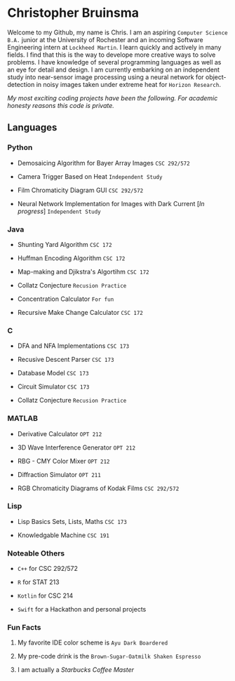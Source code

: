 # Christopher Bruinsma 

Welcome to my Github, my name is Chris. I am an aspiring ```Computer Science B.A.``` junior at the University of Rochester and an incoming Software Engineering intern at ```Lockheed Martin```.  I learn quickly and actively in many fields. I find that this is the way to develope more creative ways to solve problems. 
I have knowledge of several programming languages as well as an eye for detail and design. 
I am currently embarking on an independent study into near-sensor image processing using a neural network for object-detection in noisy images taken under extreme heat for ```Horizon Research```.

*My most exciting coding projects have been the following.* 
*For academic honesty reasons this code is private.*

## Languages 


### Python

- Demosaicing Algorithm for Bayer Array Images ```CSC 292/572```

- Camera Trigger Based on Heat ```Independent Study```

- Film Chromaticity Diagram GUI ```CSC 292/572```

- Neural Network Implementation for Images with Dark Current [*In progress*] ```Independent Study```


### Java

- Shunting Yard Algorithm ```CSC 172```

- Huffman Encoding Algorithm ```CSC 172```

- Map-making and Djikstra's Algortihm ```CSC 172```

- Collatz Conjecture ```Recusion Practice```

- Concentration Calculator ```For fun```

- Recursive Make Change Calculator ```CSC 172```


### C

- DFA and NFA Implementations ```CSC 173```

- Recusive Descent Parser ```CSC 173```

- Database Model ```CSC 173```

- Circuit Simulator ```CSC 173```

- Collatz Conjecture ```Recusion Practice```


### MATLAB

- Derivative Calculator ```OPT 212```

- 3D Wave Interference Generator ```OPT 212```

- RBG - CMY Color Mixer ```OPT 212```

- Diffraction Simulator ```OPT 211```

- RGB Chromaticity Diagrams of Kodak Films ```CSC 292/572```


### Lisp

- Lisp Basics Sets, Lists, Maths ```CSC 173```

- Knowledgable Machine ```CSC 191```


### Noteable Others  
- ```C++``` for CSC 292/572  

- ```R``` for STAT 213 

- ```Kotlin``` for CSC 214

- ```Swift``` for a Hackathon and personal projects

### Fun Facts
1. My favorite IDE color scheme is ```Ayu Dark Boardered```


2. My pre-code drink is the ```Brown-Sugar-Oatmilk Shaken Espresso```

3. I am actually a *Starbucks Coffee Master*

